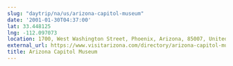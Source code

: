 ```yaml
---
slug: "daytrip/na/us/arizona-capitol-museum"
date: '2001-01-30T04:37:00'
lat: 33.448125
lng: -112.097073
location: 1700, West Washington Street, Phoenix, Arizona, 85007, United States
external_url: https://www.visitarizona.com/directory/arizona-capitol-museum/
title: Arizona Capitol Museum
---
```



